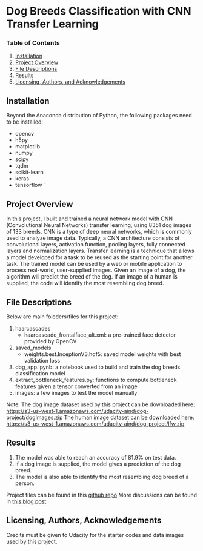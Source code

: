 # Dog Breeds Classification with CNN Transfer Learning

### Table of Contents

1. [Installation](#installation)
2. [Project Overview](#overview)
3. [File Descriptions](#files)
4. [Results](#results)
5. [Licensing, Authors, and Acknowledgements](#licensing)

## Installation <a name="installation"></a>

Beyond the Anaconda distribution of Python, the following packages need to be installed:
* opencv
* h5py
* matplotlib
* numpy
* scipy
* tqdm
* scikit-learn
* keras
* tensorflow   `   

## Project Overview<a name="overview"></a>

In this project, I built and trained a neural network model with CNN (Convolutional Neural Networks) transfer learning, using 8351 dog images of 133 breeds. CNN is a type of deep neural networks, which is commonly used to analyze image data. Typically, a CNN architecture consists of convolutional layers, activation function, pooling layers, fully connected layers and normalization layers. Transfer learning is a technique that allows a model developed for a task to be reused as the starting point for another task.
The trained model can be used by a web or mobile application to process real-world, user-supplied images.  Given an image of a dog, the algorithm will predict the breed of the dog.  If an image of a human is supplied, the code will identify the most resembling dog breed.

## File Descriptions <a name="files"></a>

Below are main foleders/files for this project:
1. haarcascades
    - haarcascade_frontalface_alt.xml:  a pre-trained face detector provided by OpenCV
2. saved_models
    - weights.best.InceptionV3.hdf5: saved model weights with best validation loss
4. dog_app.ipynb: a notebook used to build and train the dog breeds classification model 
5. extract_bottleneck_features.py: functions to compute bottleneck features given a tensor converted from an image
6. images: a few images to test the model manually

Note: 
The dog image dataset used by this project can be downloaded here: https://s3-us-west-1.amazonaws.com/udacity-aind/dog-project/dogImages.zip
The human image dataset can be downloaded here: https://s3-us-west-1.amazonaws.com/udacity-aind/dog-project/lfw.zip

## Results<a name="results"></a>

1. The model was able to reach an accuracy of 81.9% on test data.
2. If a dog image is supplied, the model gives a prediction of the dog breed.
3. The model is also able to identify the most resembling dog breed of a person.

Project files can be found in this [github repo](https://github.com/Chimdee/Data-Science-Nano-Degree/tree/master/Capstone%20Project)
More discussions can be found in [this blog post](https://medium.com/@tserenchimedganbold/classifying-dogs-according-to-their-breeds-27c4bbbf5c21?sk=9ec5f5befe7b7ee37ab7fe013e02ea11)

## Licensing, Authors, Acknowledgements<a name="licensing"></a>

Credits must be given to Udacity for the starter codes and data images used by this project. 
